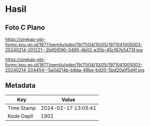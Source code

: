 # Hasil

## Foto C Plano

https://sirekap-obj-formc.kpu.go.id/1877/pemilu/pdpr/19/71/04/10/05/1971041005003-20240214-201221--2b65f090-0485-4b02-a35b-45c187e5473f.jpg

https://sirekap-obj-formc.kpu.go.id/1877/pemilu/pdpr/19/71/04/10/05/1971041005003-20240214-204454--5a0d214b-b8da-49be-bd30-5bd20a1f5d4f.jpg


## Metadata

| Key        | Value               |
| ---------- | ------------------- |
| Time Stamp | 2024-02-17 13:05:41 |
| Kode Dapil | 1901                |



